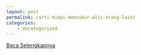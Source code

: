 ```yaml
---
layout: post
permalink: /arti-mimpi-mencukur-alis-orang-lain/
categories:
    - Uncategorized
---
```


[Baca Selengkapnya](/02)
